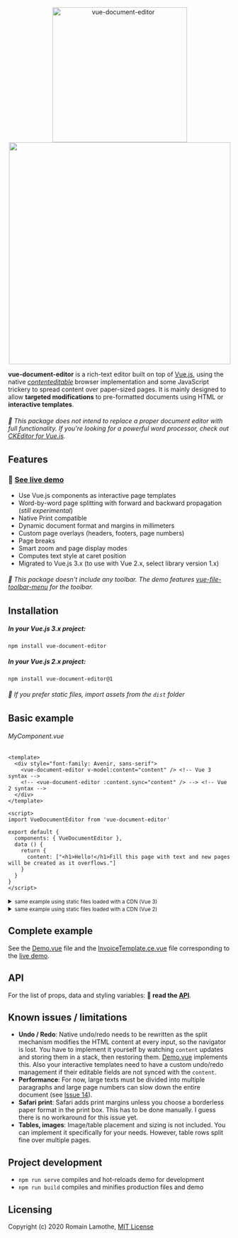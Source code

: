 <div align="center">
  <img src="https://github.com/motla/vue-document-editor/raw/master/img/logo.png" alt="vue-document-editor" width="304">
</div>
<div align="center">
  <img src="https://github.com/motla/vue-document-editor/raw/master/img/preview.png" width="500">
</div>

**vue-document-editor** is a rich-text editor built on top of [Vue.js](https://vuejs.org/), using the native [*contenteditable*](https://developer.mozilla.org/en-US/docs/Web/Guide/HTML/Editable_content) browser implementation and some JavaScript trickery to spread content over paper-sized pages. It is mainly designed to allow **targeted modifications** to pre-formatted documents using HTML or **interactive templates**.

###### :speech_balloon: This package does not intend to replace a proper document editor with full functionality. If you're looking for a powerful word processor, check out [CKEditor for Vue.js](https://github.com/ckeditor/ckeditor5-vue).

## Features
### :rocket: [See live demo](https://motla.github.io/vue-document-editor/)
- Use Vue.js components as interactive page templates
- Word-by-word page splitting with forward and backward propagation (*still experimental*)
- Native Print compatible
- Dynamic document format and margins in millimeters
- Custom page overlays (headers, footers, page numbers)
- Page breaks
- Smart zoom and page display modes
- Computes text style at caret position
- Migrated to Vue.js 3.x (to use with Vue 2.x, select library version 1.x)

###### :speech_balloon: This package doesn't include any toolbar. The demo features [vue-file-toolbar-menu](https://github.com/motla/vue-file-toolbar-menu) for the toolbar.

## Installation
##### In your Vue.js 3.x project:

```
npm install vue-document-editor
```

##### In your Vue.js 2.x project:

```
npm install vue-document-editor@1
```

###### :speech_balloon: If you prefer static files, import assets from the `dist` folder

## Basic example
###### MyComponent.vue
```Vue
<template>
  <div style="font-family: Avenir, sans-serif">
    <vue-document-editor v-model:content="content" /> <!-- Vue 3 syntax -->
    <!-- <vue-document-editor :content.sync="content" /> --> <!-- Vue 2 syntax -->
  </div>
</template>

<script>
import VueDocumentEditor from 'vue-document-editor'

export default {
  components: { VueDocumentEditor },
  data () {
    return { 
      content: ["<h1>Hello!</h1>Fill this page with text and new pages will be created as it overflows."]
    }
  }
}
</script>
```
<details>
<summary><small>same example using static files loaded with a CDN (Vue 3)</small></summary>

```HTML
<html>
<head>
  <script src="https://cdn.jsdelivr.net/npm/vue@3/dist/vue.global.prod.js"></script>
  <script src="https://cdn.jsdelivr.net/npm/vue-document-editor@2/dist/VueDocumentEditor.umd.min.js"></script>
  <link href="https://cdn.jsdelivr.net/npm/vue-document-editor@2/dist/VueDocumentEditor.css" rel="stylesheet">
</head>
<body>
  <div id="app">
    <div style="font-family: Avenir, sans-serif">
      <vue-document-editor v-model:content="content" />
    </div>
  </div>
  <script>
  const app = Vue.createApp({
    components: { VueDocumentEditor },
    data () {
      return { 
        content: ["<h1>Hello!</h1>Fill this page with text and new pages will be created as it overflows."]
      }
    }
  }).mount('#app');
  </script>
</body>
</html>
```

</details>
<details>
<summary><small>same example using static files loaded with a CDN (Vue 2)</small></summary>

```HTML
<html>
<head>
  <script src="https://cdn.jsdelivr.net/npm/vue@2/dist/vue.js"></script>
  <script src="https://cdn.jsdelivr.net/npm/vue-document-editor@1/dist/VueDocumentEditor.umd.min.js"></script>
  <link href="https://cdn.jsdelivr.net/npm/vue-document-editor@1/dist/VueDocumentEditor.css" rel="stylesheet">
</head>
<body>
  <div id="app">
    <div style="font-family: Avenir, sans-serif">
      <vue-document-editor :content.sync="content" />
    </div>
  </div>
  <script>
  var app = new Vue({
    el: '#app',
    components: { VueDocumentEditor },
    data () {
      return { 
        content: ["<h1>Hello!</h1>Fill this page with text and new pages will be created as it overflows."]
      }
    }
  })
  </script>
</body>
</html>
```

</details>

## Complete example
See the [Demo.vue](src/Demo/Demo.vue) file and the [InvoiceTemplate.ce.vue](src/Demo/InvoiceTemplate.ce.vue) file corresponding to the [live demo](https://motla.github.io/vue-document-editor/).

## API
For the list of props, data and styling variables: **:blue_book: read the [API](API.md)**.

## Known issues / limitations
- **Undo / Redo**: Native undo/redo needs to be rewritten as the split mechanism modifies the HTML content at every input, so the navigator is lost. You have to implement it yourself by watching `content` updates and storing them in a stack, then restoring them. [Demo.vue](src/Demo/Demo.vue) implements this. Also your interactive templates need to have a custom undo/redo management if their editable fields are not synced with the `content`.
- **Performance**: For now, large texts must be divided into multiple paragraphs and large page numbers can slow down the entire document (see [Issue 14](https://github.com/motla/vue-document-editor/issues/14)).
- **Safari print**: Safari adds print margins unless you choose a borderless paper format in the print box. This has to be done manually. I guess there is no workaround for this issue yet.
- **Tables, images**: Image/table placement and sizing is not included. You can implement it specifically for your needs. However, table rows split fine over multiple pages.

## Project development
- `npm run serve` compiles and hot-reloads demo for development
- `npm run build` compiles and minifies production files and demo

## Licensing
Copyright (c) 2020 Romain Lamothe, [MIT License](LICENSE)